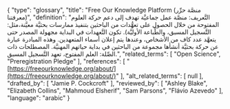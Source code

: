 {
    "type": "glossary",
    "title": "Free Our Knowledge Platform (منصَّة حرِّر معرفتنا)",
    "definition": "التَّعريف: منصَّة عمل جماعيَّة تهدف إلى دعم حركة العلوم المفتوحة من خلال الحصول على تعهُّدات من الباحثين بتنفيذ ممارسات بحثيَّة معيَّنة،مثل: التَّسجيل المسبق، والطِّباعة الأوليَّة).  تكون التَّعهدات في البداية مجهولة المصدر حتى يتعهَّد عدد كاف من الأشخاص، وعندها يتم إعلان أسماء المتعهدين.  وهذه المبادرة عبارة عن حركة بحثيَّة أنشأها مجموعة من الباحثين في بداية حياتهم المهنيَّة.  المصطلحات ذات الصِّلة: العلم المفتوح، تعهد التَّسجيل المسبق.",
    "related_terms": [
        "Open Science",
        "Preregistration Pledge"
    ],
    "references": [
        "[https://freeourknowledge.org/about/](https://freeourknowledge.org/about/)"
    ],
    "alt_related_terms": [
        null
    ],
    "drafted_by": [
        "Jamie P. Cockcroft"
    ],
    "reviewed_by": [
        "Ashley Blake",
        "Elizabeth Collins",
        "Mahmoud Elsherif",
        "Sam Parsons",
        "Flávio Azevedo"
    ],
    "language": "arabic"
}